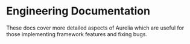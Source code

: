 # Engineering Documentation

These docs cover more detailed aspects of Aurelia which are useful for those implementing framework features and fixing bugs.
